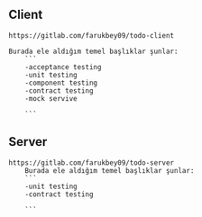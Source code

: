 ## Client
    https://gitlab.com/farukbey09/todo-client

    Burada ele aldığım temel başlıklar şunlar:
        ```
        -acceptance testing
        -unit testing
        -component testing
        -contract testing
        -mock servive

        ```


## Server
    https://gitlab.com/farukbey09/todo-server
        Burada ele aldığım temel başlıklar şunlar:
        ```
        -unit testing
        -contract testing

        ```

